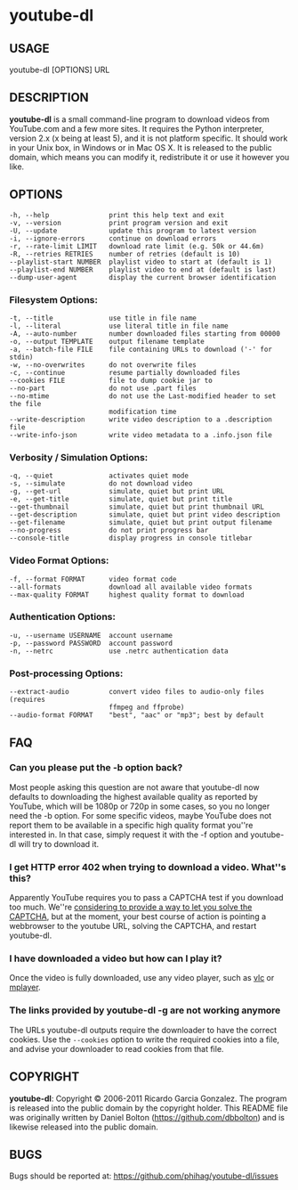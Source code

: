 # youtube-dl

## USAGE
youtube-dl [OPTIONS] URL

## DESCRIPTION
**youtube-dl** is a small command-line program to download videos from
YouTube.com and a few more sites. It requires the Python interpreter, version
2.x (x being at least 5), and it is not platform specific. It should work in
your Unix box, in Windows or in Mac OS X. It is released to the public domain,
which means you can modify it, redistribute it or use it however you like.

## OPTIONS
    -h, --help               print this help text and exit
    -v, --version            print program version and exit
    -U, --update             update this program to latest version
    -i, --ignore-errors      continue on download errors
    -r, --rate-limit LIMIT   download rate limit (e.g. 50k or 44.6m)
    -R, --retries RETRIES    number of retries (default is 10)
    --playlist-start NUMBER  playlist video to start at (default is 1)
    --playlist-end NUMBER    playlist video to end at (default is last)
    --dump-user-agent        display the current browser identification

### Filesystem Options:
    -t, --title              use title in file name
    -l, --literal            use literal title in file name
    -A, --auto-number        number downloaded files starting from 00000
    -o, --output TEMPLATE    output filename template
    -a, --batch-file FILE    file containing URLs to download ('-' for stdin)
    -w, --no-overwrites      do not overwrite files
    -c, --continue           resume partially downloaded files
    --cookies FILE           file to dump cookie jar to
    --no-part                do not use .part files
    --no-mtime               do not use the Last-modified header to set the file
                             modification time
    --write-description      write video description to a .description file
    --write-info-json        write video metadata to a .info.json file

### Verbosity / Simulation Options:
    -q, --quiet              activates quiet mode
    -s, --simulate           do not download video
    -g, --get-url            simulate, quiet but print URL
    -e, --get-title          simulate, quiet but print title
    --get-thumbnail          simulate, quiet but print thumbnail URL
    --get-description        simulate, quiet but print video description
    --get-filename           simulate, quiet but print output filename
    --no-progress            do not print progress bar
    --console-title          display progress in console titlebar

### Video Format Options:
    -f, --format FORMAT      video format code
    --all-formats            download all available video formats
    --max-quality FORMAT     highest quality format to download

### Authentication Options:
    -u, --username USERNAME  account username
    -p, --password PASSWORD  account password
    -n, --netrc              use .netrc authentication data

### Post-processing Options:
    --extract-audio          convert video files to audio-only files (requires
                             ffmpeg and ffprobe)
    --audio-format FORMAT    "best", "aac" or "mp3"; best by default

## FAQ

### Can you please put the -b option back?

Most people asking this question are not aware that youtube-dl now defaults to downloading the highest available quality as reported by YouTube, which will be 1080p or 720p in some cases, so you no longer need the -b option. For some specific videos, maybe YouTube does not report them to be available in a specific high quality format you''re interested in. In that case, simply request it with the -f option and youtube-dl will try to download it.

### I get HTTP error 402 when trying to download a video. What''s this?

Apparently YouTube requires you to pass a CAPTCHA test if you download too much. We''re [considering to provide a way to let you solve the CAPTCHA](https://github.com/phihag/youtube-dl/issues/8), but at the moment, your best course of action is pointing a webbrowser to the youtube URL, solving the CAPTCHA, and restart youtube-dl.

### I have downloaded a video but how can I play it?

Once the video is fully downloaded, use any video player, such as [vlc](http://www.videolan.org) or [mplayer](http://www.mplayerhq.hu/).

### The links provided by youtube-dl -g are not working anymore

The URLs youtube-dl outputs require the downloader to have the correct cookies. Use the `--cookies` option to write the required cookies into a file, and advise your downloader to read cookies from that file.

## COPYRIGHT
**youtube-dl**: Copyright © 2006-2011 Ricardo Garcia Gonzalez. The program is
released into the public domain by the copyright holder. This README file was
originally written by Daniel Bolton (<https://github.com/dbbolton>) and is
likewise released into the public domain.

## BUGS
Bugs should be reported at: <https://github.com/phihag/youtube-dl/issues>
